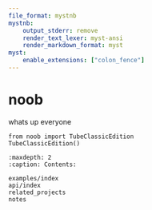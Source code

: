 ```yaml
---
file_format: mystnb
mystnb:
    output_stderr: remove
    render_text_lexer: myst-ansi
    render_markdown_format: myst
myst:
    enable_extensions: ["colon_fence"]
---
```


# noob

whats up everyone

```{code-cell}
from noob import TubeClassicEdition
TubeClassicEdition()
``` 

```{toctree}
:maxdepth: 2
:caption: Contents:

examples/index
api/index
related_projects
notes
```


